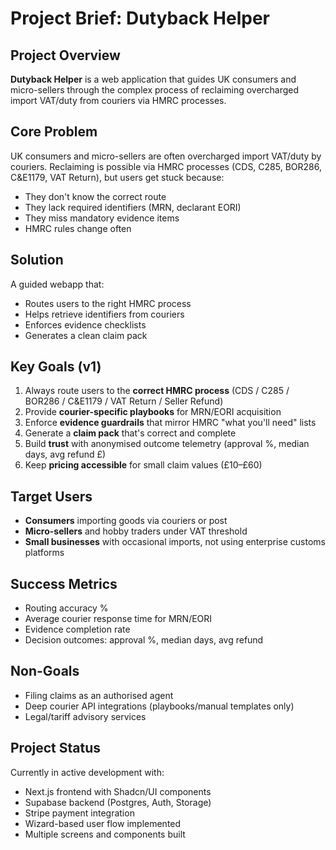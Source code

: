 # Project Brief: Dutyback Helper

## Project Overview
**Dutyback Helper** is a web application that guides UK consumers and micro-sellers through the complex process of reclaiming overcharged import VAT/duty from couriers via HMRC processes.

## Core Problem
UK consumers and micro-sellers are often overcharged import VAT/duty by couriers. Reclaiming is possible via HMRC processes (CDS, C285, BOR286, C&E1179, VAT Return), but users get stuck because:
- They don't know the correct route
- They lack required identifiers (MRN, declarant EORI)
- They miss mandatory evidence items
- HMRC rules change often

## Solution
A guided webapp that:
- Routes users to the right HMRC process
- Helps retrieve identifiers from couriers
- Enforces evidence checklists
- Generates a clean claim pack

## Key Goals (v1)
1. Always route users to the **correct HMRC process** (CDS / C285 / BOR286 / C&E1179 / VAT Return / Seller Refund)
2. Provide **courier-specific playbooks** for MRN/EORI acquisition
3. Enforce **evidence guardrails** that mirror HMRC "what you'll need" lists
4. Generate a **claim pack** that's correct and complete
5. Build **trust** with anonymised outcome telemetry (approval %, median days, avg refund £)
6. Keep **pricing accessible** for small claim values (£10–£60)

## Target Users
- **Consumers** importing goods via couriers or post
- **Micro-sellers** and hobby traders under VAT threshold
- **Small businesses** with occasional imports, not using enterprise customs platforms

## Success Metrics
- Routing accuracy %
- Average courier response time for MRN/EORI
- Evidence completion rate
- Decision outcomes: approval %, median days, avg refund

## Non-Goals
- Filing claims as an authorised agent
- Deep courier API integrations (playbooks/manual templates only)
- Legal/tariff advisory services

## Project Status
Currently in active development with:
- Next.js frontend with Shadcn/UI components
- Supabase backend (Postgres, Auth, Storage)
- Stripe payment integration
- Wizard-based user flow implemented
- Multiple screens and components built
